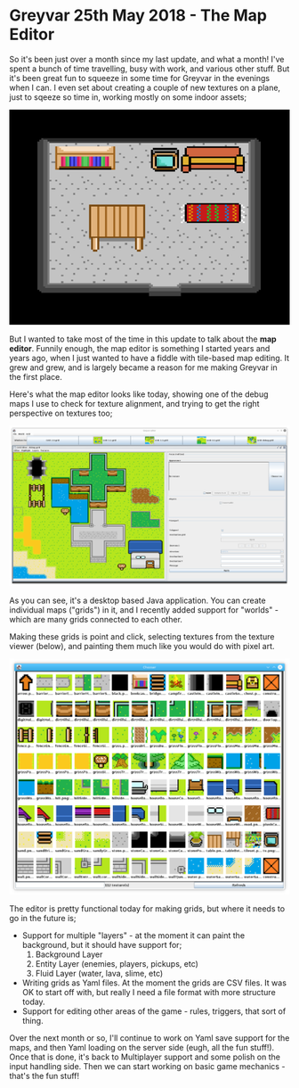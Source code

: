 # Greyvar 25th May 2018 - The Map Editor

So it's been just over a month since my last update, and what a month! I've spent a bunch of time travelling, busy with work, and various other stuff. But it's been great fun to squeeze in some time for Greyvar in the evenings when I can. I even set about creating a couple of new textures on a plane, just to sqeeze so time in, working mostly on some indoor assets; 

![image](res/img/2018-05-25/roomTvSofa.png)

But I wanted to take most of the time in this update to talk about the **map editor**. Funnily enough, the map editor is something I started years and years ago, when I just wanted to have a fiddle with tile-based map editing. It grew and grew, and is largely became a reason for me making Greyvar in the first place.

Here's what the map editor looks like today, showing one of the debug maps I use to check for texture alignment, and trying to get the right perspective on textures too;

![image](res/img/2018-05-25/editor.png)

As you can see, it's a desktop based Java application. You can create individual maps ("grids") in it, and I recently added support for "worlds" - which are many grids connected to each other. 

Making these grids is point and click, selecting textures from the texture viewer (below), and painting them much like you would do with pixel art.

![image](res/img/2018-05-25/texturePicker.png)

The editor is pretty functional today for making grids, but where it needs to go in the future is;

* Support for multiple "layers" - at the moment it can paint the background, but it should have support for;
  1. Background Layer
  2. Entity Layer (enemies, players, pickups, etc)
  3. Fluid Layer (water, lava, slime, etc)
* Writing grids as Yaml files. At the moment the grids are CSV files. It was OK to start off with, but really I need a file format with more structure today.
* Support for editing other areas of the game - rules, triggers, that sort of thing.

Over the next month or so, I'll continue to work on Yaml save support for the maps, and then Yaml loading on the server side (eugh, all the fun stuff!). Once that is done, it's back to Multiplayer support and some polish on the input handling side. Then we can start working on basic game mechanics - that's the fun stuff!
